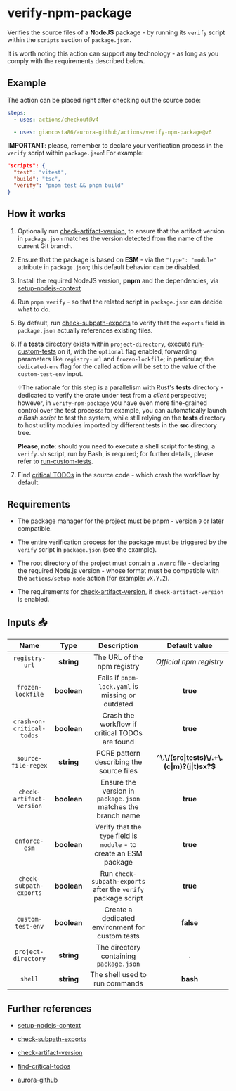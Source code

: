 # verify-npm-package

Verifies the source files of a **NodeJS** package - by running its `verify` script within the `scripts` section of `package.json`.

It is worth noting this action can support any technology - as long as you comply with the requirements described below.

## Example

The action can be placed right after checking out the source code:

```yaml
steps:
  - uses: actions/checkout@v4

  - uses: giancosta86/aurora-github/actions/verify-npm-package@v6
```

**IMPORTANT**: please, remember to declare your verification process in the `verify` script within `package.json`! For example:

```json
"scripts": {
  "test": "vitest",
  "build": "tsc",
  "verify": "pnpm test && pnpm build"
}
```

## How it works

1. Optionally run [check-artifact-version](../check-artifact-version/README.md), to ensure that the artifact version in `package.json` matches the version detected from the name of the current Git branch.

1. Ensure that the package is based on **ESM** - via the `"type": "module"` attribute in `package.json`; this default behavior can be disabled.

1. Install the required NodeJS version, **pnpm** and the dependencies, via [setup-nodejs-context](../setup-nodejs-context/README.md)

1. Run `pnpm verify` - so that the related script in `package.json` can decide what to do.

1. By default, run [check-subpath-exports](../check-subpath-exports/README.md) to verify that the `exports` field in `package.json` actually references existing files.

1. If a **tests** directory exists within `project-directory`, execute [run-custom-tests](../run-custom-tests/README.md) on it, with the `optional` flag enabled, forwarding parameters like `registry-url` and `frozen-lockfile`; in particular, the `dedicated-env` flag for the called action will be set to the value of the `custom-test-env` input.

   💡The rationale for this step is a parallelism with Rust's **tests** directory - dedicated to verify the crate under test from a _client_ perspective; however, in `verify-npm-package` you have even more fine-grained control over the test process: for example, you can automatically launch _a Bash script_ to test the system, while still relying on the **tests** directory to host utility modules imported by different tests in the **src** directory tree.

   **Please, note**: should you need to execute a shell script for testing, a `verify.sh` script, run by Bash, is required; for further details, please refer to [run-custom-tests](../run-custom-tests/README.md).

1. Find [critical TODOs](../find-critical-todos/README.md) in the source code - which crash the workflow by default.

## Requirements

- The package manager for the project must be [pnpm](https://pnpm.io/) - version `9` or later compatible.

- The entire verification process for the package must be triggered by the `verify` script in `package.json` (see the example).

- The root directory of the project must contain a `.nvmrc` file - declaring the required Node.js version - whose format must be compatible with the `actions/setup-node` action (for example: `vX.Y.Z`).

- The requirements for [check-artifact-version](../check-artifact-version/README.md), if `check-artifact-version` is enabled.

## Inputs 📥

|           Name            |    Type     |                             Description                             |                  Default value                   |
| :-----------------------: | :---------: | :-----------------------------------------------------------------: | :----------------------------------------------: |
|      `registry-url`       | **string**  |                     The URL of the npm registry                     |             _Official npm registry_              |
|     `frozen-lockfile`     | **boolean** |          Fails if `pnpm-lock.yaml` is missing or outdated           |                     **true**                     |
| `crash-on-critical-todos` | **boolean** |           Crash the workflow if critical TODOs are found            |                     **true**                     |
|    `source-file-regex`    | **string**  |              PCRE pattern describing the source files               | **^\\.\\/(src\|tests)\\/.+\\.(c\|m)?(j\|t)sx?$** |
| `check-artifact-version`  | **boolean** |    Ensure the version in `package.json` matches the branch name     |                     **true**                     |
|       `enforce-esm`       | **boolean** | Verify that the `type` field is `module` - to create an ESM package |                     **true**                     |
|  `check-subpath-exports`  | **boolean** |    Run `check-subpath-exports` after the `verify` package script    |                     **true**                     |
|     `custom-test-env`     | **boolean** |           Create a dedicated environment for custom tests           |                    **false**                     |
|    `project-directory`    | **string**  |               The directory containing `package.json`               |                      **.**                       |
|          `shell`          | **string**  |                   The shell used to run commands                    |                     **bash**                     |

## Further references

- [setup-nodejs-context](../setup-nodejs-context/README.md)

- [check-subpath-exports](../check-subpath-exports/README.md)

- [check-artifact-version](../check-artifact-version/README.md)

- [find-critical-todos](../find-critical-todos/README.md)

- [aurora-github](../../README.md)
